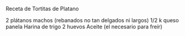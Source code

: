 Receta de Tortitas de Platano 

2 plátanos machos (rebanados no tan delgados ni largos)
1/2 k  queso panela
Harina de trigo 
2 huevos
Aceite (el necesario para freír)